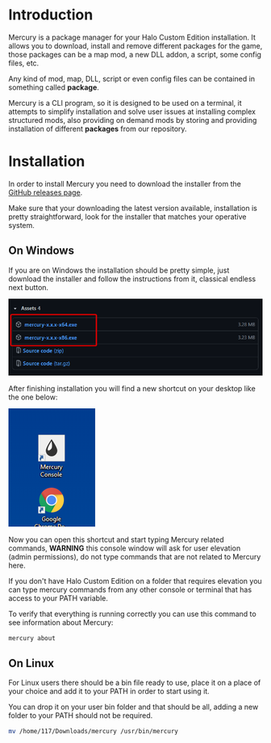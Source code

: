 # Introduction

Mercury is a package manager for your Halo Custom Edition installation. It allows you to
download, install and remove different packages for the game, those packages can be a map mod, a new DLL addon, a script, some config files, etc.

Any kind of mod, map, DLL, script or even config files can be contained in something called **package**.

Mercury is a CLI program, so it is designed to be used on a terminal, it attempts to simplify installation and solve user issues at installing complex structured mods, also providing on demand mods by storing and providing installation of different **packages** from our repository.

# Installation

In order to install Mercury you need to download the installer from the [GitHub releases page](https://github.com/Sledmine/Mercury/releases/).

Make sure that your downloading the latest version available, installation is pretty straightforward, look for the installer that matches your operative system.

## On Windows

If you are on Windows the installation should be pretty simple, just download the installer and follow the instructions from it, classical endless next button.

![release-download](img/release-download.png)

After finishing installation you will find a new shortcut on your desktop like the one below:

![release-download](img/shortcut.png)


Now you can open this shortcut and start typing Mercury related commands, **WARNING** this console window will ask for user elevation (admin permissions), do not type commands that are not related to Mercury here.

If you don't have Halo Custom Edition on a folder that requires elevation you can type mercury commands from any other console or terminal that has access to your PATH variable.

To verify that everything is running correctly you can use this command to see information about Mercury:

```cmd
mercury about
```

## On Linux

For Linux users there should be a bin file ready to use, place it on a place of your choice and add it to your PATH in order to start using it.

You can drop it on your user bin folder and that should be all, adding a new folder to your PATH should not be required.
```bash
mv /home/117/Downloads/mercury /usr/bin/mercury
```